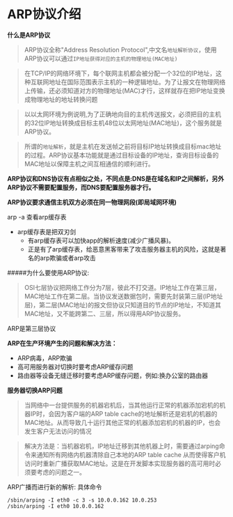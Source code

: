 ARP协议介绍
====================
**什么是ARP协议**

>ARP协议全称"Address Resolution Protocol",中文名`地址解析协议`，使用ARP协议可以通过`IP地址获得对应的主机的物理地址(MAC地址)`

>在TCP/IP的网络环境下，每个联网主机都会被分配一个32位的IP地址，这种互联网地址在国际范围表示主机的一种逻辑地址。为了让报文在物理网络上传输，还必须知道对方的物理地址(MAC)才行，这样就存在把IP地址变换成物理地址的地址转换问题

>以以太网环境为例说明,为了正确地向目的主机传送报文，必须把目的主机的32位IP地址转换成目标主机48位以太网地址(MAC地址)，这个服务就是ARP协议。

>所谓的`地址解析`，就是主机在发送帧之前将目标IP地址转换成目标mac地址的过程。ARP协议基本功能就是通过目标设备的IP地址，查询目标设备的MAC地址以保障主机之间互相通信的顺利进行。

**ARP协议和DNS协议有点相似之处，不同点是:DNS是在域名和IP之间解析，另外ARP协议不需要配置服务，而DNS要配置服务器才行。**

**ARP协议要求通信主机双方必须在同一物理网段(即局域网环境)**

arp -a 查看arp缓存表

* arp缓存表是把双刃剑
    - 有arp缓存表可以加快app的解析速度(减少广播风暴)。
    - 正是有了arp缓存表，给恶意黑客带来了攻击服务器主机的风险，这就是著名的arp欺骗或者arp攻击

#####为什么要使用ARP协议:

>OSI七层协议把网络工作分为7层，彼此不打交道。IP地址工作在第三层，MAC地址工作在第二层。当协议发送数据包时，需要先封装第三层(IP地址层)，第二层(MAC地址)的报文但协议只知道目的节点的IP地址，不知道其MAC地址，又不能跨第二、三层，所以得用ARP协议服务。

ARP是第三层协议


**ARP在生产环境产生的问题和解决方法：**

* ARP病毒，ARP欺骗
* 高可用服务器对切换时要考虑ARP缓存问题
* 路由器等设备无缝迁移时要考虑ARP缓存问题，例如:换办公室的路由器

**服务器切换ARP问题**

>当网络中一台提供服务的机器宕机后，当其他运行正常的机器添加宕机的机器IP时，会因为客户端的ARP table cache的地址解析还是宕机的机器的MAC地址。从而导致几十运行其他正常的机器添加宕机的机器的IP，也会发生客户无法访问的情况

>解决方法是：当机器宕机，IP地址迁移到其他机器上时，需要通过arping命令来通知所有网络内机器清除自己本地的ARP table cache 从而使得客户机访问时重新广播获取MAC地址。这是在开发脚本实现服务器的高可用时必须要考虑的问题之一。

ARP广播而进行新的解析:
具体命令
```
/sbin/arping -I eth0 -c 3 -s 10.0.0.162 10.0.253
/sbin/arping -I eth0 10.0.0.162
```